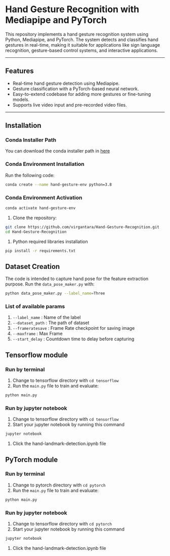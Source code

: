 # Hand Gesture Recognition with Mediapipe and PyTorch

This repository implements a hand gesture recognition system using Python, Mediapipe, and PyTorch. The system detects and classifies hand gestures in real-time, making it suitable for applications like sign language recognition, gesture-based control systems, and interactive applications.

---

## Features

- Real-time hand gesture detection using Mediapipe.
- Gesture classification with a PyTorch-based neural network.
- Easy-to-extend codebase for adding more gestures or fine-tuning models.
- Supports live video input and pre-recorded video files.

---

## Installation
### Conda Installer Path
You can download the conda installer path in [here](https://www.anaconda.com/download/success)
### Conda Environment Installation
Run the following code:
```bash
conda create --name hand-gesture-env python=3.8
```

### Conda Environment Activation
```bash
conda activate hand-gesture-env
```

1. Clone the repository:
```bash
git clone https://github.com/virgantara/Hand-Gesture-Recognition.git
cd Hand-Gesture-Recognition
```
1. Python required libraries installation
```bash
pip install -r requirements.txt
```


## Dataset Creation
The code is intended to capture hand pose for the feature extraction purpose.
Run the `data_pose_maker.py` with:
```bash
python data_pose_maker.py --label_name=Three
```
### List of available params
1. `--label_name` : Name of the label
1. `--dataset_path` : The path of dataset
1. `--frameratesave` : Frame Rate checkpoint for saving image
1. `--maxframe` : Max Frame
1. `--start_delay` : Countdown time to delay before capturing

## Tensorflow module
### Run by terminal
1. Change to tensorflow directory with `cd tensorflow`
2. Run the `main.py` file to train and evaluate:
```bash
python main.py
```
### Run by jupyter notebook
1. Change to tensorflow directory with `cd tensorflow`
1. Start your jupyter notebook by running this command
```bash
jupyter notebook
```
1. Click the hand-landmark-detection.ipynb file


## PyTorch module
### Run by terminal
1. Change to pytorch directory with `cd pytorch`
2. Run the `main.py` file to train and evaluate:
```bash
python main.py
```

### Run by jupyter notebook
1. Change to tensorflow directory with `cd pytorch`
1. Start your jupyter notebook by running this command
```bash
jupyter notebook
```
1. Click the hand-landmark-detection.ipynb file